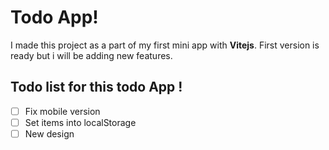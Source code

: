 
# Todo App!

I made this project as a part of my first mini app with **Vitejs**.
First version is ready but i will be adding new features.

## Todo list for this todo App !

 

 - [ ] Fix mobile version
 - [ ] Set items into localStorage
 - [ ] New design